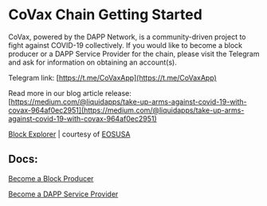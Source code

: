 CoVax Chain Getting Started
==========

CoVax, powered by the DAPP Network, is a community-driven project to fight against COVID-19 collectively.  If you would like to become a block producer or a DAPP Service Provider for the chain, please visit the Telegram and ask for information on obtaining an account(s).

Telegram link: [https://t.me/CoVaxApp](https://t.me/CoVaxApp)

Read more in our blog article release: [https://medium.com/@liquidapps/take-up-arms-against-covid-19-with-covax-964af0ec2951](https://medium.com/@liquidapps/take-up-arms-against-covid-19-with-covax-964af0ec2951)

[Block Explorer](https://local.bloks.io/?nodeUrl=covax.eosdsp.com&coreSymbol=COVAX&systemDomain=eosio&hyperionUrl=https%3A%2F%2Fcovax.eosdsp.com) | courtesy of [EOSUSA](https://bp.eosusa.news/)

## Docs:

[Become a Block Producer](become-a-bp)

[Become a DAPP Service Provider](become-a-dsp)